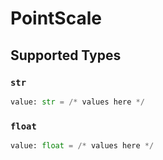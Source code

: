 # PointScale


## Supported Types

### `str`

```python
value: str = /* values here */
```

### `float`

```python
value: float = /* values here */
```


